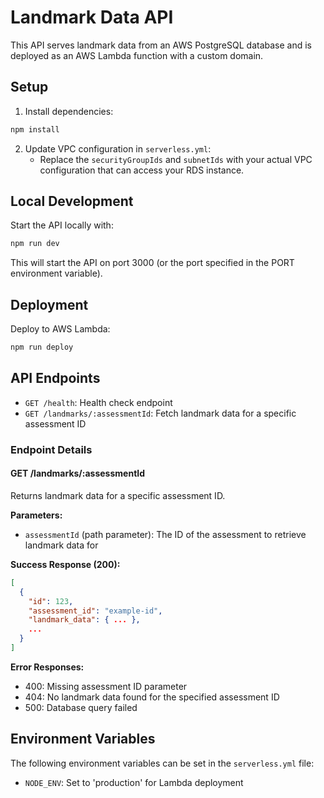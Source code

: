 # Landmark Data API

This API serves landmark data from an AWS PostgreSQL database and is deployed as an AWS Lambda function with a custom domain.

## Setup

1. Install dependencies:
```bash
npm install
```

2. Update VPC configuration in `serverless.yml`:
   - Replace the `securityGroupIds` and `subnetIds` with your actual VPC configuration that can access your RDS instance.

## Local Development

Start the API locally with:
```bash
npm run dev
```

This will start the API on port 3000 (or the port specified in the PORT environment variable).

## Deployment

Deploy to AWS Lambda:
```bash
npm run deploy
```

## API Endpoints

- `GET /health`: Health check endpoint
- `GET /landmarks/:assessmentId`: Fetch landmark data for a specific assessment ID

### Endpoint Details

#### GET /landmarks/:assessmentId

Returns landmark data for a specific assessment ID.

**Parameters:**
- `assessmentId` (path parameter): The ID of the assessment to retrieve landmark data for

**Success Response (200):**
```json
[
  {
    "id": 123,
    "assessment_id": "example-id",
    "landmark_data": { ... },
    ...
  }
]
```

**Error Responses:**
- 400: Missing assessment ID parameter
- 404: No landmark data found for the specified assessment ID
- 500: Database query failed

## Environment Variables

The following environment variables can be set in the `serverless.yml` file:
- `NODE_ENV`: Set to 'production' for Lambda deployment